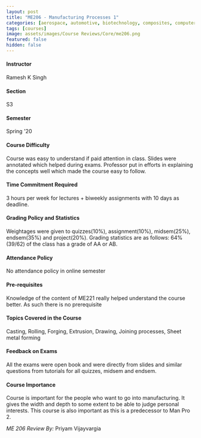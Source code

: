 ```yaml
---
layout: post
title: "ME206 - Manufacturing Processes 1"
categories: [aerospace, automotive, biotechnology, composites, computer aided design (cad), manufacturing and additive manufacturing, thermodynamics / heat transfer, ME]
tags: [courses]
image: assets/images/Course Reviews/Core/me206.png
featured: false
hidden: false
---
```


#### Instructor
Ramesh K Singh

#### Section
S3

#### Semester
Spring '20

#### Course Difficulty
Course was easy to understand if paid attention in class. Slides were annotated which helped during exams. Professor put in efforts in explaining the concepts well which made the course easy to follow.

#### Time Commitment Required
3 hours per week for lectures + biweekly assignments with 10 days as deadline. 

#### Grading Policy and Statistics
Weightages were given to quizzes(10%), assignment(10%), midsem(25%), endsem(35%) and project(20%). Grading statistics are as follows: 64% (39/62) of the class has a grade of AA or AB.  


#### Attendance Policy
No attendance policy in online semester

#### Pre-requisites
Knowledge of the content of ME221 really helped understand the course better. As such there is no prerequisite

#### Topics Covered in the Course
Casting, Rolling, Forging, Extrusion, Drawing, Joining processes, Sheet metal forming

#### Feedback on Exams
All the exams were open book and were directly from slides and similar questions from tutorials for all quizzes, midsem and endsem.

#### Course Importance
Course is important for the people who want to go into manufacturing. It gives the width and depth to some extent to be able to judge personal interests. This course is also important as this is a predecessor to Man Pro 2.

*ME 206 Review By:* Priyam Vijayvargia